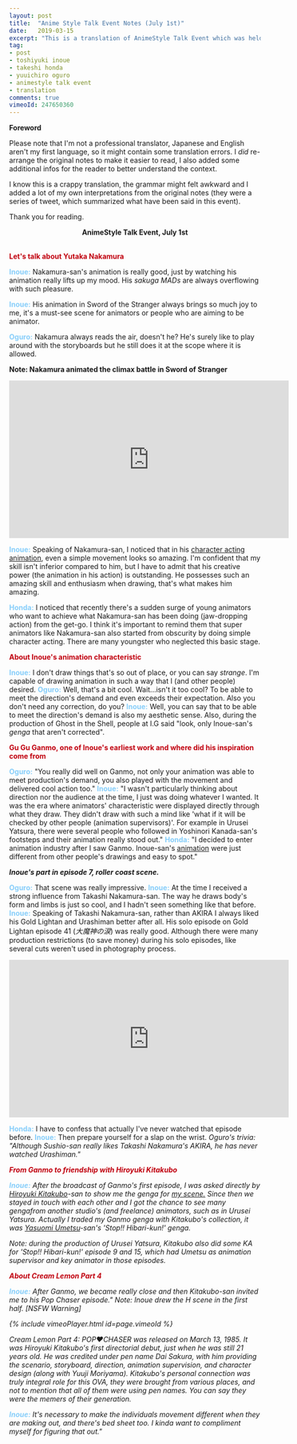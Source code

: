```yaml
---
layout: post
title:  "Anime Style Talk Event Notes (July 1st)"
date:   2019-03-15
excerpt: "This is a translation of AnimeStyle Talk Event which was held on July 1st 2018. "
tag:
- post
- toshiyuki inoue
- takeshi honda
- yuuichiro oguro
- animestyle talk event
- translation
comments: true
vimeoId: 247650360
---
```

<b>Foreword</b>

Please note that I'm not a professional translator, Japanese and English aren't my first language, so it might contain some translation errors. I <i>did</i> re-arrange the original notes to make it easier to read, I also added some additional infos for the reader to better understand the context. 

I know this is a crappy translation, the grammar might felt awkward and I added a lot of my own interpretations from the original notes (they were a series of tweet, which summarized what have been said in this event). 

Thank you for reading. 

<center><b>AnimeStyle Talk Event, July 1st</b></center><br/>


<font color="color:#7eb0e6;"><b>Let's talk about Yutaka Nakamura</b></font><br/>

<font color="#87CEFA"><b>Inoue:</b></font> Nakamura-san's animation is really good, just by watching his animation really lifts up my mood. His _sakuga MADs_ are always overflowing with such pleasure.  

<font color="#87CEFA"><b>Inoue:</b></font> His animation in Sword of the Stranger always brings so much joy to me, it's a must-see scene for animators or people who are aiming to be animator. 

<font color="#87CEFA"><b>Oguro:</b></font> Nakamura always reads the air, doesn't he?  He's surely like to play around with the storyboards but he still does it at the scope where it is allowed.

<font color=""><b>Note: Nakamura animated the climax battle in Sword of Stranger</b></font>

<iframe width="560" height="315" src="https://www.youtube.com/embed/ukQnsxUs1Fw" frameborder="0"> </iframe>
<br/>

<font color="#87CEFA"><b>Inoue:</b></font> Speaking of Nakamura-san, I noticed that in his <a href="https://www.sakugabooru.com/post?tags=yutaka_nakamura+character_acting+">character acting animation</a>, even a simple movement looks so amazing. I'm confident that my skill isn't inferior compared to him, but I have to admit that his creative power (the animation in his action) is outstanding. He possesses such an amazing skill and enthusiasm when drawing, that's what makes him amazing. 

<font color="#87CEFA"><b>Honda:</b></font> I noticed that recently there's a sudden surge of young animators who want to achieve what Nakamura-san has been doing (jaw-dropping action) from the get-go. I think it's important to remind them that super animators like Nakamura-san also started from obscurity by doing simple character acting. There are many youngster who neglected this basic stage.  

<font color="color:#7eb0e6;"><b>About Inoue's animation characteristic</b></font><br/>

<font color="#87CEFA"><b>Inoue:</b></font> I don't draw things that's so out of place, or you can say <i>strange</i>. I'm capable of drawing animation in such a way that I (and other people) desired.
<font color="#87CEFA"><b>Oguro:</b></font>  Well, that's a bit cool. Wait...isn't it too cool? To be able to meet the direction's demand and even exceeds their expectation. Also you don't need any correction, do you?
<font color="#87CEFA"><b>Inoue:</b></font>  Well, you can say that to be able to meet the direction's demand is also my aesthetic sense. Also, during the production of Ghost in the Shell, people at I.G said "look, only Inoue-san's <i>genga</i> that aren't corrected". 

<font color="color:#7eb0e6;"><b>Gu Gu Ganmo, one of Inoue's earliest work and where did his inspiration come from</b></font><br/>

<font color="#87CEFA"><b>Oguro:</b></font> "You really did well on Ganmo, not only your animation was able to meet production's demand, you also played with the movement and delivered cool action too."
<font color="#87CEFA"><b>Inoue:</b></font>  "I wasn't particularly thinking about direction nor the audience at the time, I just was doing whatever I wanted. It was the era where animators' characteristic were displayed directly through what they draw. They didn't draw with such a mind like 'what if it will be checked by other people (animation supervisors)'. For example in Urusei Yatsura, there were several people who followed in Yoshinori Kanada-san's footsteps and their animation really stood out."
<font color="#87CEFA"><b>Honda:</b></font>  "I decided to enter animation industry after I saw Ganmo. Inoue-san's <a href="https://www.sakugabooru.com/post?tags=gu_gu_ganmo+toshiyuki_inoue+">animation</a> were just different from other people's drawings and easy to spot."

<i><b>Inoue's part in episode 7, roller coast scene.</b></i>

<font color="#87CEFA"><b>Oguro:</b></font>  That scene was really impressive.
<font color="#87CEFA"><b>Inoue:</b></font>  At the time I received a strong influence from Takashi Nakamura-san. The way he draws body's form and limbs is just so cool, and I hadn't seen something like that before.
<font color="#87CEFA"><b>Inoue:</b></font>  Speaking of Takashi Nakamura-san, rather than AKIRA I always liked his Gold Lightan and Urashiman better after all. His solo episode on Gold Lightan episode 41 (<i>大魔神の涙</i>) was really good. Although there were many production restrictions (to save money) during his solo episodes, like several cuts weren't used in photography process.

<iframe width="560" height="315" src="https://www.youtube.com/embed/PI_JOqRO1VE" frameborder="0"> </iframe>
<br/>

<font color="#87CEFA"><b>Honda:</b></font>  I have to confess that actually I've never watched that episode before.
<font color="#87CEFA"><b>Inoue:</b></font>  Then prepare yourself for a slap on the wrist.
 <i>Oguro's trivia: "Although Sushio-san really likes Takashi Nakamura's AKIRA, he has never watched Urashiman."


<font color="color:#7eb0e6;"><b>From Ganmo to friendship with Hiroyuki Kitakubo</b></font><br/>

<font color="#87CEFA"><b>Inoue:</b></font>  After the broadcast of Ganmo's first episode, I was asked directly by <a href="https://www18.atwiki.jp/sakuga/pages/816.html">Hiroyuki Kitakubo</a>-san to show me the <i>genga </i>for <a href="https://www.sakugabooru.com/post/show/21369">my scene.</a> Since then we stayed in touch with each other and I got the chance to see many <i>genga</i>from another studio's (and freelance) animators, such as in Urusei Yatsura. Actually I traded my Ganmo <i>genga</i> with Kitakubo's collection, it was <a href="https://www18.atwiki.jp/sakuga/pages/55.html">Yasuomi Umetsu</a>-san's 'Stop!! Hibari-kun!' <i>genga</i>.

<i>Note</i>: during the production of Urusei Yatsura, Kitakubo also did some KA for 'Stop!! Hibari-kun!' episode 9 and 15, which had Umetsu as animation supervisor and key animator in those episodes.
 
<font color="color:#7eb0e6;"><b>About Cream Lemon Part 4</b></font><br/>

<font color="#87CEFA"><b>Inoue:</b></font> After Ganmo, we became really close and then Kitakubo-san invited me to his Pop Chaser episode."
<i>Note: Inoue drew the H scene in the first half. [NSFW Warning]</i>

{% include vimeoPlayer.html id=page.vimeoId %}

<i>Cream Lemon Part 4: POP♥CHASER was released on March 13, 1985. It was Hiroyuki Kitakubo's first directorial debut, just when he was still 21 years old. He was credited under pen name Dai Sakura, with him providing the scenario, storyboard, direction, animation supervision, and character design (along with Yuuji Moriyama). Kitakubo's personal connection was truly integral role for this OVA, they were brought from various places, and not to mention that all of them were using pen names. You can say they were the memers of their generation. </i>

<font color="#87CEFA"><b>Inoue:</b></font> It's necessary to make the individuals movement different when they are making out, and there's bed sheet too. I kinda want to compliment myself for figuring that out."